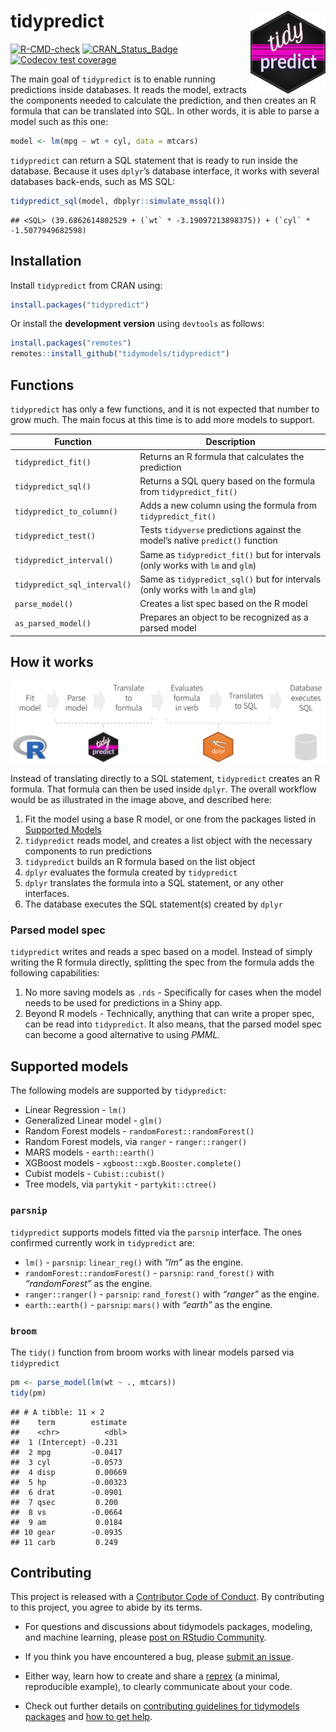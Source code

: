 
# tidypredict <img src="man/figures/logo.png" align="right" width = "120px"/>

[![R-CMD-check](https://github.com/tidymodels/tidypredict/workflows/R-CMD-check/badge.svg)](https://github.com/tidymodels/tidypredict/actions)
[![CRAN_Status_Badge](http://www.r-pkg.org/badges/version/tidypredict)](https://CRAN.r-project.org/package=tidypredict)
[![Codecov test
coverage](https://codecov.io/gh/tidymodels/tidypredict/branch/main/graph/badge.svg)](https://app.codecov.io/gh/tidymodels/tidypredict?branch=main)

The main goal of `tidypredict` is to enable running predictions inside
databases. It reads the model, extracts the components needed to
calculate the prediction, and then creates an R formula that can be
translated into SQL. In other words, it is able to parse a model such as
this one:

``` r
model <- lm(mpg ~ wt + cyl, data = mtcars)
```

`tidypredict` can return a SQL statement that is ready to run inside the
database. Because it uses `dplyr`’s database interface, it works with
several databases back-ends, such as MS SQL:

``` r
tidypredict_sql(model, dbplyr::simulate_mssql())
```

    ## <SQL> (39.6862614802529 + (`wt` * -3.19097213898375)) + (`cyl` * -1.5077949682598)

## Installation

Install `tidypredict` from CRAN using:

``` r
install.packages("tidypredict")
```

Or install the **development version** using `devtools` as follows:

``` r
install.packages("remotes")
remotes::install_github("tidymodels/tidypredict")
```

## Functions

`tidypredict` has only a few functions, and it is not expected that
number to grow much. The main focus at this time is to add more models
to support.

| Function                     | Description                                                                    |
|------------------------------|--------------------------------------------------------------------------------|
| `tidypredict_fit()`          | Returns an R formula that calculates the prediction                            |
| `tidypredict_sql()`          | Returns a SQL query based on the formula from `tidypredict_fit()`              |
| `tidypredict_to_column()`    | Adds a new column using the formula from `tidypredict_fit()`                   |
| `tidypredict_test()`         | Tests `tidyverse` predictions against the model’s native `predict()` function  |
| `tidypredict_interval()`     | Same as `tidypredict_fit()` but for intervals (only works with `lm` and `glm`) |
| `tidypredict_sql_interval()` | Same as `tidypredict_sql()` but for intervals (only works with `lm` and `glm`) |
| `parse_model()`              | Creates a list spec based on the R model                                       |
| `as_parsed_model()`          | Prepares an object to be recognized as a parsed model                          |

## How it works

<img src="man/figures/howitworks.png">

Instead of translating directly to a SQL statement, `tidypredict`
creates an R formula. That formula can then be used inside `dplyr`. The
overall workflow would be as illustrated in the image above, and
described here:

1.  Fit the model using a base R model, or one from the packages listed
    in [Supported Models](#supported-models)
2.  `tidypredict` reads model, and creates a list object with the
    necessary components to run predictions
3.  `tidypredict` builds an R formula based on the list object
4.  `dplyr` evaluates the formula created by `tidypredict`
5.  `dplyr` translates the formula into a SQL statement, or any other
    interfaces.
6.  The database executes the SQL statement(s) created by `dplyr`

### Parsed model spec

`tidypredict` writes and reads a spec based on a model. Instead of
simply writing the R formula directly, splitting the spec from the
formula adds the following capabilities:

1.  No more saving models as `.rds` - Specifically for cases when the
    model needs to be used for predictions in a Shiny app.
2.  Beyond R models - Technically, anything that can write a proper
    spec, can be read into `tidypredict`. It also means, that the parsed
    model spec can become a good alternative to using *PMML.*

## Supported models

The following models are supported by `tidypredict`:

- Linear Regression - `lm()`
- Generalized Linear model - `glm()`
- Random Forest models - `randomForest::randomForest()`
- Random Forest models, via `ranger` - `ranger::ranger()`
- MARS models - `earth::earth()`
- XGBoost models - `xgboost::xgb.Booster.complete()`
- Cubist models - `Cubist::cubist()`
- Tree models, via `partykit` - `partykit::ctree()`

### `parsnip`

`tidypredict` supports models fitted via the `parsnip` interface. The
ones confirmed currently work in `tidypredict` are:

- `lm()` - `parsnip`: `linear_reg()` with *“lm”* as the engine.
- `randomForest::randomForest()` - `parsnip`: `rand_forest()` with
  *“randomForest”* as the engine.
- `ranger::ranger()` - `parsnip`: `rand_forest()` with *“ranger”* as the
  engine.
- `earth::earth()` - `parsnip`: `mars()` with *“earth”* as the engine.

### `broom`

The `tidy()` function from broom works with linear models parsed via
`tidypredict`

``` r
pm <- parse_model(lm(wt ~ ., mtcars))
tidy(pm)
```

    ## # A tibble: 11 × 2
    ##    term        estimate
    ##    <chr>          <dbl>
    ##  1 (Intercept) -0.231  
    ##  2 mpg         -0.0417 
    ##  3 cyl         -0.0573 
    ##  4 disp         0.00669
    ##  5 hp          -0.00323
    ##  6 drat        -0.0901 
    ##  7 qsec         0.200  
    ##  8 vs          -0.0664 
    ##  9 am           0.0184 
    ## 10 gear        -0.0935 
    ## 11 carb         0.249

## Contributing

This project is released with a [Contributor Code of
Conduct](https://contributor-covenant.org/version/2/0/CODE_OF_CONDUCT.html).
By contributing to this project, you agree to abide by its terms.

- For questions and discussions about tidymodels packages, modeling, and
  machine learning, please [post on RStudio
  Community](https://community.rstudio.com/new-topic?category_id=15&tags=tidymodels,question).

- If you think you have encountered a bug, please [submit an
  issue](https://github.com/tidymodels/tidypredict/issues).

- Either way, learn how to create and share a
  [reprex](https://reprex.tidyverse.org/articles/articles/learn-reprex.html)
  (a minimal, reproducible example), to clearly communicate about your
  code.

- Check out further details on [contributing guidelines for tidymodels
  packages](https://www.tidymodels.org/contribute/) and [how to get
  help](https://www.tidymodels.org/help/).
